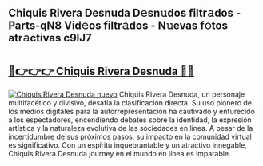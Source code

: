 ## Chiquis Rivera Desnuda D𝚎sn𝚞dos filtr𝚊dos - Parts-qN8 Vid𝚎os filtr𝚊dos - N𝚞evas f𝚘tos atr𝚊ctivas c9lJ7

# <h2><a href="http://mbdtrg.tromn.icu/?c=Chiquis+Rivera+Desnuda">🔗👉👉👉 Chiquis Rivera Desnuda 🔗🔗</a></h2>

[![Chiquis Rivera Desnuda nuevo](https://i.imgur.com/pEAQMta.gif)](http://mbdtrg.tromn.icu/?c=Chiquis+Rivera+Desnuda)
Chiquis Rivera Desnuda, un personaje multifacético y divisivo, desafía la clasificación directa. Su uso pionero de los medios digitales para la autorrepresentación ha cautivado y enfurecido a los espectadores, encendiendo debates sobre la identidad, la expresión artística y la naturaleza evolutiva de las sociedades en línea. A pesar de la incertidumbre de sus próximos pasos, su impacto en la comunidad virtual es significativo. Con un espíritu inquebrantable y un atractivo innegable, Chiquis Rivera Desnuda journey en el mundo en línea es imparable.
